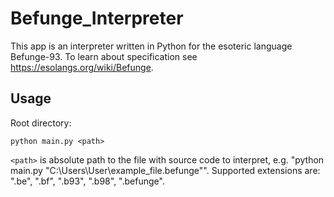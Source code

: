 # Befunge_Interpreter
This app is an interpreter written in Python for the esoteric language Befunge-93. To learn about specification see https://esolangs.org/wiki/Befunge.

## Usage
Root directory:
```
python main.py <path>
```
```<path>``` is absolute path to the file with source code to interpret, e.g. "python main.py "C:\Users\User\example_file.befunge"".
Supported extensions are: ".be", ".bf", ".b93", ".b98", ".befunge".
